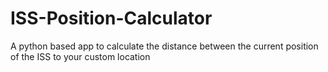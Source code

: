 # ISS-Position-Calculator
A python based app to calculate the distance between the current position of the ISS to your custom location
